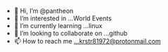 - 👋 Hi, I’m @pantheon
- 👀 I’m interested in ...World Events
- 🌱 I’m currently learning ...linux
- 💞️ I’m looking to collaborate on ...github
- 📫 How to reach me ...krstr81972@protonmail.com

<!---
apantheon/apantheon is a ✨ special ✨ repository because its `README.md` (this file) appears on your GitHub profile.
You can click the Preview link to take a look at your changes.
--->
